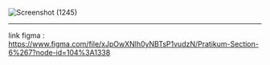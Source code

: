![Screenshot (1245)](https://user-images.githubusercontent.com/99662592/156886355-965e139b-5053-4f24-b4a1-132a13f0ae4a.png)

---
link figma : https://www.figma.com/file/xJpOwXNlh0yNBTsP1vudzN/Pratikum-Section-6%267?node-id=104%3A1338

